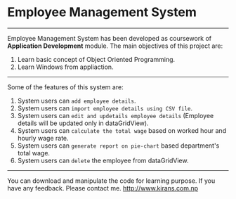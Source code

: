 # Employee Management System

---

Employee Management System has been developed as coursework of **Application Development** module.
The main objectives of this project are:
1. Learn basic concept of Object Oriented Programming.
2. Learn Windows from appliaction.

---

Some of the features of this system are:
1. System users can `add employee details`.
2. System users can `import employee details using CSV file`.
3. System users can `edit and updetails employee details` (Employee details will be updated only in dataGridView).
4. System users can `calculate the total wage` based on worked hour and hourly wage rate.
5. System users can `generate report on pie-chart` based department's total wage.
6. System users can `delete` the employee from dataGridView.

---
You can download and manipulate the code for learning purpose.
If you have any feedback. Please contact me.
<http://www.kirans.com.np>